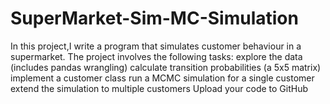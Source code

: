 # SuperMarket-Sim-MC-Simulation

In this project,I write a program that simulates customer behaviour in a supermarket.
The project involves the following tasks:
explore the data (includes pandas wrangling)
calculate transition probabilities (a 5x5 matrix)
implement a customer class
run a MCMC simulation for a single customer
extend the simulation to multiple customers
Upload your code to GitHub
